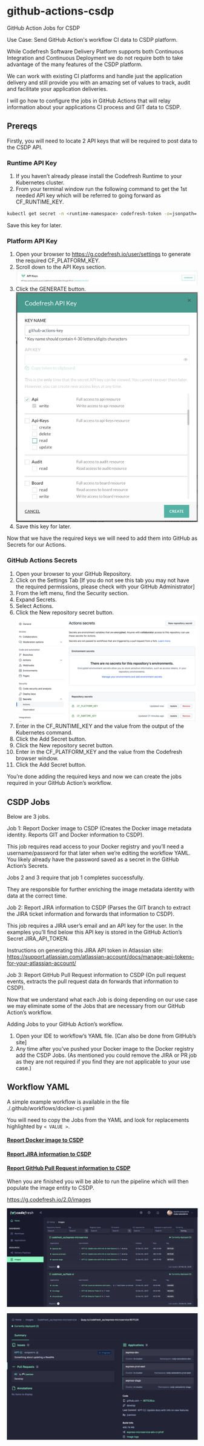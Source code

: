 # github-actions-csdp
GitHub Action Jobs for CSDP 

Use Case: Send GitHub Action's workflow CI data to CSDP platform.

While Codefresh Software Delivery Platform supports both Continuous Integration and Continuous Deployment we do not require both to take advantage of the many features of the CSDP platform.

We can work with existing CI platforms and handle just the application delivery and still provide you with an amazing set of values to track, audit and facilitate your application deliveries.

I will go how to configure the jobs in GitHub Actions that will relay information about your applications CI process and GIT data to CSDP.

## Prereqs

Firstly, you will need to locate 2 API keys that will be required to post data to the CSDP API.

### Runtime API Key

1. If you haven’t already please install the Codefresh Runtime to your Kubernetes cluster. 
1. From your terminal window run the following command to get the 1st needed API key which will be referred to going forward as CF_RUNTIME_KEY.
 ``` sh 
 kubectl get secret -n <runtime-namespace> codefresh-token -o=jsonpath='{.data.token}' | base64 --decode
 ```
Save this key for later.

### Platform API Key

1. Open your browser to https://g.codefresh.io/user/settings to generate the required CF_PLATFORM_KEY.
1. Scroll down to the API Keys section.
![This is an image](https://raw.githubusercontent.com/codefresh-contrib/github-actions-csdp/main/images/platform_api_key_creation_1.png)
1. Click the GENERATE button.
![This is an image](https://raw.githubusercontent.com/codefresh-contrib/github-actions-csdp/main/images/platform_api_key_creation_2.png)
1. Save this key for later.

Now that we have the required keys we will need to add them into GitHub as Secrets for our Actions.

### GitHub Actions Secrets

1. Open your browser to your GitHub Repository.
1. Click on the Settings Tab [If you do not see this tab you may not have the required permissions, please check with your GitHub Administrator]
1. From the left menu, find the Security section.
1. Expand Secrets.
1. Select Actions.
1. Click the New repository secret button. ![This is an image](https://raw.githubusercontent.com/codefresh-contrib/github-actions-csdp/main/images/github_actions_secrets.png)
1. Enter in the CF_RUNTIME_KEY and the value from the output of the Kubernetes command.
1. Click the Add Secret button.
1. Click the New repository secret button.
1. Enter in the CF_PLATFORM_KEY and the value from the Codefresh browser window.
1. Click the Add Secret button.

You’re done adding the required keys and now we can create the jobs required in your GitHub Action’s workflow.

## CSDP Jobs

Below are 3 jobs.

Job 1: Report Docker image to CSDP (Creates the Docker image metadata identity. Reports GIT and Docker information to CSDP).

This job requires read access to your Docker registry and you’ll need a username/password for that later when we’re editing the workflow YAML.  You likely already have the password saved as a secret in the GitHub Action’s Secrets.

Jobs 2 and 3 require that job 1 completes successfully.  

They are responsible for further enriching the image metadata identity with data at the correct time.

Job 2: Report JIRA information to CSDP (Parses the GIT branch to extract the JIRA ticket information and forwards that information to CSDP).

This job requires a JIRA user’s email and an API key for the user.  In the examples you’ll find below this API key is stored in the GitHub Action’s Secret JIRA_API_TOKEN.

Instructions on generating this JIRA API token in Atlassian site: https://support.atlassian.com/atlassian-account/docs/manage-api-tokens-for-your-atlassian-account/

Job 3: Report GitHub Pull Request information to CSDP (On pull request events, extracts the pull request data dn forwards that information to CSDP).

Now that we understand what each Job is doing depending on our use case we may eliminate some of the Jobs that are necessary from our GitHub Action’s workflow.

Adding Jobs to your GitHub Action’s workflow.

1. Open your IDE to workflow’s YAML file. [Can also be done from GitHub’s site]
2. Any time after you’ve pushed your Docker image to the Docker registry add the CSDP Jobs. (As mentioned you could remove the JIRA or PR job as they are not required if you find they are not applicable to your use case.)

## Workflow YAML

A simple example workflow is available in the file ./.github/workflows/docker-ci.yaml

You will need to copy the Jobs from the YAML and look for replacements highlighted by `< VALUE >`.

#### [Report Docker image to CSDP](https://github.com/codefresh-contrib/github-actions-csdp/blob/main/.github/docker-ci.yaml#L25-L57)
#### [Report JIRA information to CSDP](https://github.com/codefresh-contrib/github-actions-csdp/blob/main/.github/docker-ci.yaml#L57-L82)
#### [Report GitHub Pull Request information to CSDP](https://github.com/codefresh-contrib/github-actions-csdp/blob/add-blog-files/.github/docker-ci.yaml#L84-L105)

When you are finished you will be able to run the pipeline which will then populate the image entity to CSDP.

https://g.codefresh.io/2.0/images

![CSDP Image Listing](https://raw.githubusercontent.com/codefresh-contrib/github-actions-csdp/main/images/images_listing.png)

![CSDP Image Details](https://raw.githubusercontent.com/codefresh-contrib/github-actions-csdp/main/images/image_details.png)

